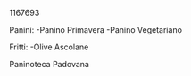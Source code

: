 1167693

Panini:
	-Panino Primavera
	-Panino Vegetariano

Fritti:
	-Olive Ascolane

Paninoteca Padovana
